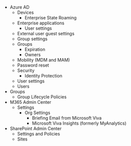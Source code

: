 - Azure AD
  - Devices
    - Enterprise State Roaming
  - Enterprise applications
    - User settings
  - External user guest settings
  - Group settings
  - Groups
    - Expiration
    - Owners
  - Mobility (MDM and MAM)
  - Password reset
  - Security
    - Identity Protection
  - User settings
  - Users
- Groups
  - Group Lifecycle Policies
- M365 Admin Center
  - Settings
    - Org Settings
      - Briefing Email from Microsoft Viva
      - Microsoft Viva Insights (formerly MyAnalytics)
- SharePoint Admin Center
  - Settings and Policies
  - Sites

